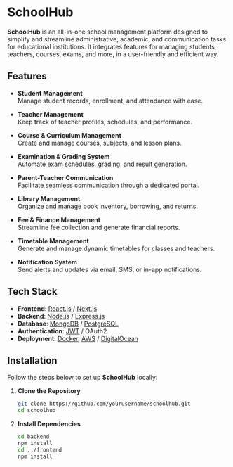 # SchoolHub

**SchoolHub** is an all-in-one school management platform designed to simplify and streamline administrative, academic, and communication tasks for educational institutions. It integrates features for managing students, teachers, courses, exams, and more, in a user-friendly and efficient way.

## Features

- **Student Management**  
  Manage student records, enrollment, and attendance with ease.

- **Teacher Management**  
  Keep track of teacher profiles, schedules, and performance.

- **Course & Curriculum Management**  
  Create and manage courses, subjects, and lesson plans.

- **Examination & Grading System**  
  Automate exam schedules, grading, and result generation.

- **Parent-Teacher Communication**  
  Facilitate seamless communication through a dedicated portal.

- **Library Management**  
  Organize and manage book inventory, borrowing, and returns.

- **Fee & Finance Management**  
  Streamline fee collection and generate financial reports.

- **Timetable Management**  
  Generate and manage dynamic timetables for classes and teachers.

- **Notification System**  
  Send alerts and updates via email, SMS, or in-app notifications.

## Tech Stack

- **Frontend**: [React.js](https://reactjs.org/) / [Next.js](https://nextjs.org/)  
- **Backend**: [Node.js](https://nodejs.org/) / [Express.js](https://expressjs.com/)  
- **Database**: [MongoDB](https://www.mongodb.com/) / [PostgreSQL](https://www.postgresql.org/)  
- **Authentication**: [JWT](https://jwt.io/) / OAuth2  
- **Deployment**: [Docker](https://www.docker.com/), [AWS](https://aws.amazon.com/) / [DigitalOcean](https://www.digitalocean.com/)

## Installation

Follow the steps below to set up **SchoolHub** locally:

1. **Clone the Repository**  
   ```bash
   git clone https://github.com/yourusername/schoolhub.git
   cd schoolhub
   ```
2. **Install Dependencies**  
   ```bash
   cd backend
   npm install
   cd ../frontend
   npm install
   ```
